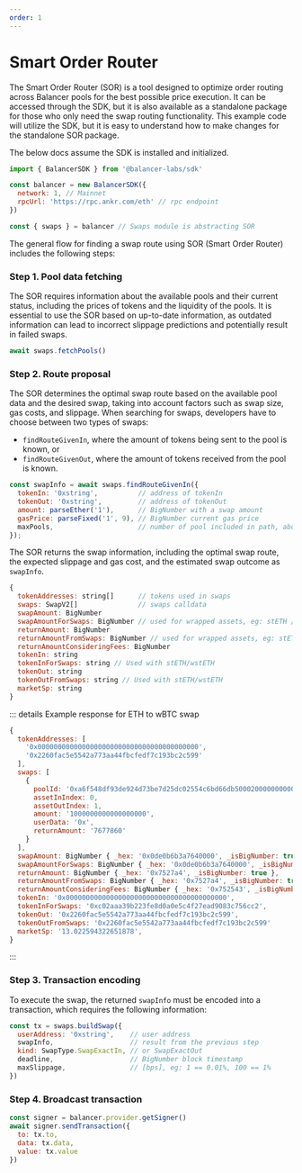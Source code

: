 ```yaml
---
order: 1
---
```

# Smart Order Router
The Smart Order Router (SOR) is a tool designed to optimize order routing across Balancer pools for the best possible price execution. It can be accessed through the SDK, but it is also available as a standalone package for those who only need the swap routing functionality. This example code will utilize the SDK, but it is easy to understand how to make changes for the standalone SOR package.

The below docs assume the SDK is installed and initialized.

```javascript
import { BalancerSDK } from '@balancer-labs/sdk'

const balancer = new BalancerSDK({
  network: 1, // Mainnet
  rpcUrl: 'https://rpc.ankr.com/eth' // rpc endpoint
})

const { swaps } = balancer // Swaps module is abstracting SOR
```

The general flow for finding a swap route using SOR (Smart Order Router) includes the following steps:

### Step 1. Pool data fetching
The SOR requires information about the available pools and their current status, including the prices of tokens and the liquidity of the pools. It is essential to use the SOR based on up-to-date information, as outdated information can lead to incorrect slippage predictions and potentially result in failed swaps.
```javascript
await swaps.fetchPools()
```

### Step 2. Route proposal
The SOR determines the optimal swap route based on the available pool data and the desired swap, taking into account factors such as swap size, gas costs, and slippage. When searching for swaps, developers have to choose between two types of swaps:

* `findRouteGivenIn`, where the amount of tokens being sent to the pool is known, or
* `findRouteGivenOut`, where the amount of tokens received from the pool is known.

```javascript
const swapInfo = await swaps.findRouteGivenIn({
  tokenIn: '0xstring',          // address of tokenIn
  tokenOut: '0xstring',         // address of tokenOut
  amount: parseEther('1'),      // BigNumber with a swap amount
  gasPrice: parseFixed('1', 9), // BigNumber current gas price
  maxPools,                     // number of pool included in path, above 4 is usually a high gas price
});
```
The SOR returns the swap information, including the optimal swap route, the expected slippage and gas cost, and the estimated swap outcome as `swapInfo`.

```js
{
  tokenAddresses: string[]      // tokens used in swaps
  swaps: SwapV2[]               // swaps calldata
  swapAmount: BigNumber
  swapAmountForSwaps: BigNumber // used for wrapped assets, eg: stETH / wstETH
  returnAmount: BigNumber
  returnAmountFromSwaps: BigNumber // used for wrapped assets, eg: stETH/wstETH
  returnAmountConsideringFees: BigNumber
  tokenIn: string
  tokenInForSwaps: string // Used with stETH/wstETH
  tokenOut: string
  tokenOutFromSwaps: string // Used with stETH/wstETH
  marketSp: string
}
```

::: details Example response for ETH to wBTC swap

```js
{
  tokenAddresses: [
    '0x0000000000000000000000000000000000000000',
    '0x2260fac5e5542a773aa44fbcfedf7c193bc2c599'
  ],
  swaps: [
    {
      poolId: '0xa6f548df93de924d73be7d25dc02554c6bd66db500020000000000000000000e',
      assetInIndex: 0,
      assetOutIndex: 1,
      amount: '1000000000000000000',
      userData: '0x',
      returnAmount: '7677860'
    }
  ],
  swapAmount: BigNumber { _hex: '0x0de0b6b3a7640000', _isBigNumber: true },
  swapAmountForSwaps: BigNumber { _hex: '0x0de0b6b3a7640000', _isBigNumber: true },
  returnAmount: BigNumber { _hex: '0x7527a4', _isBigNumber: true },
  returnAmountFromSwaps: BigNumber { _hex: '0x7527a4', _isBigNumber: true },
  returnAmountConsideringFees: BigNumber { _hex: '0x752543', _isBigNumber: true },
  tokenIn: '0x0000000000000000000000000000000000000000',
  tokenInForSwaps: '0xc02aaa39b223fe8d0a0e5c4f27ead9083c756cc2',
  tokenOut: '0x2260fac5e5542a773aa44fbcfedf7c193bc2c599',
  tokenOutFromSwaps: '0x2260fac5e5542a773aa44fbcfedf7c193bc2c599'
  marketSp: '13.022594322651878',
}
```

:::

### Step 3. Transaction encoding
To execute the swap, the returned `swapInfo` must be encoded into a transaction, which requires the following information:
```javascript
const tx = swaps.buildSwap({
  userAddress: '0xstring',    // user address
  swapInfo,                   // result from the previous step
  kind: SwapType.SwapExactIn, // or SwapExactOut
  deadline,                   // BigNumber block timestamp
  maxSlippage,                // [bps], eg: 1 == 0.01%, 100 == 1%
})
```

### Step 4. Broadcast transaction
```javascript
const signer = balancer.provider.getSigner()
await signer.sendTransaction({
  to: tx.to,
  data: tx.data,
  value: tx.value
})
```
